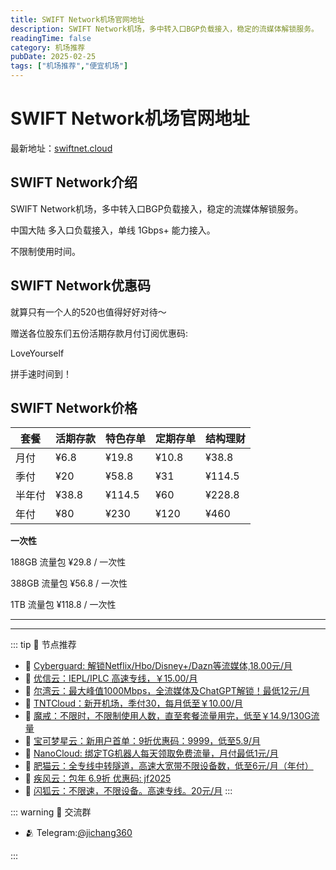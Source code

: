 ```yaml
---
title: SWIFT Network机场官网地址
description: SWIFT Network机场，多中转入口BGP负载接入，稳定的流媒体解锁服务。
readingTime: false
category: 机场推荐
pubDate: 2025-02-25
tags: ["机场推荐","便宜机场"]
---
```


# SWIFT Network机场官网地址

最新地址：[swiftnet.cloud](https://a.suola.link/youxinyun)

## SWIFT Network介绍

SWIFT Network机场，多中转入口BGP负载接入，稳定的流媒体解锁服务。

中国大陆 多入口负载接入，单线 1Gbps+ 能力接入。

不限制使用时间。

## SWIFT Network优惠码

就算只有一个人的520也值得好好对待～

赠送各位股东们五份活期存款月付订阅优惠码: 

LoveYourself

拼手速时间到！

## SWIFT Network价格

|套餐|活期存款|特色存单|定期存单|结构理财|
|----|----|----|----|----|
|月付|¥6.8|¥19.8|¥10.8|¥38.8|
|季付|¥20|¥58.8|¥31|¥114.5|
|半年付|¥38.8|¥114.5|¥60|¥228.8|
|年付|¥80|¥230|¥120|¥460|

**一次性**

188GB 流量包 ¥29.8 / 一次性

388GB 流量包 ¥56.8 / 一次性

1TB 流量包 ¥118.8 / 一次性

---------
---------

::: tip 🎉 节点推荐
- 🚀 [Cyberguard: 解锁Netflix/Hbo/Disney+/Dazn等流媒体,18.00元/月](https://www.cyberguard.best/#/register?code=XsreC0T5)<br>
- 🚀 [优信云：IEPL/IPLC 高速专线，￥15.00/月](https://www.优信云.com/#/register?code=JRtE5uIV)<br>
- 🚀 [尔湾云：最大峰值1000Mbps，全流媒体及ChatGPT解锁！最低12元/月](https://erwan6.net/auth/register?code=BoObCd)<br>
- 🚀 [TNTCloud：新开机场，季付30，每月低至￥10.00/月](https://haibing822.tntvipaff.cc/#/register?code=GtjJVgml)<br>
- 🚀 [魔戒：不限时，不限制使用人数，直至套餐流量用完，低至￥14.9/130G流量](https://mojie.app/#/register?code=sSdtPtLo)<br>
- 🚀 [宝可梦星云：新用户首单：9折优惠码：9999，低至5.9/月 ](https://love.521pokemon.com/register?code=56ERkkxp)<br>
- 🚀 [NanoCloud: 绑定TG机器人每天领取免费流量，月付最低1元/月](https://edu.uodoo.bid/auth/register?code=JMiOQDHf)<br>
- 🚀 [肥猫云：全专线中转隧道，高速大宽带不限设备数，低至6元/月（年付）](https://fchb1188.fcvipaff.cc/register?aff=X1vZd2wf)<br>
- 🚀 [疾风云：包年 6.9折 优惠码: jf2025](https://homes.tr25.cn?code=ReCm)<br>
- 🚀 [闪狐云：不限速，不限设备。高速专线。20元/月](https://inv02.ffaff.cc/register?aff=WQApz2pv)
:::

::: warning  💬 交流群

- 🫂 Telegram:[@jichang360](https://t.me/jichang360)

:::
